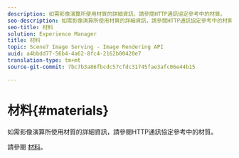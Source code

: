 ```yaml
---
description: 如需影像演算所使用材質的詳細資訊，請參閱HTTP通訊協定參考中的材質。
seo-description: 如需影像演算所使用材質的詳細資訊，請參閱HTTP通訊協定參考中的材質。
seo-title: 材料
solution: Experience Manager
title: 材料
topic: Scene7 Image Serving - Image Rendering API
uuid: a4bbdd77-56b4-4a62-8fc4-2162b00420e7
translation-type: tm+mt
source-git-commit: 7bc7b3a86fbcdc57cfdc31745fae3afc06e44b15

---
```



# 材料{#materials}

如需影像演算所使用材質的詳細資訊，請參閱HTTP通訊協定參考中的材質。

請參閱 [材料](../../../../../ir-api/http-protocol/image-rendering-api-ref/c-ir-http-protocol-ref/c-ir-http-protocol-syntax-and-features/c-ir-http-materials/c-ir-http-materials.md#concept-45af2ab5694b4cfdadf1211ce3f5ed0f)。
